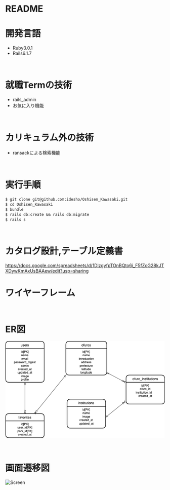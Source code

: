 # README

# 開発言語
* Ruby3.0.1
* Rails6.1.7

<br>

# 就職Termの技術

* rails_admin
* お気に入り機能


<br>

# カリキュラム外の技術
* ransackによる検索機能

<br>

# 実行手順
```
$ git clone git@github.com:idesho/Oshisen_Kawasaki.git
$ cd Oshisen_Kawasaki
$ bundle
$ rails db:create && rails db:migrate
$ rails s
```

<br>

# カタログ設計,テーブル定義書
https://docs.google.com/spreadsheets/d/1DlzgyfpTOnBQto6i_F5fZoG28kJTXDywKmAxUsBAAew/edit?usp=sharing
<br>

# ワイヤーフレーム

<br>

# ER図
![ER](readme/er.drawio.png)

<br>

# 画面遷移図
![Screen](readme/COMOgamensenizu.jpg)